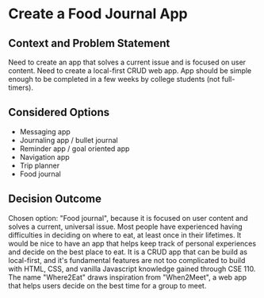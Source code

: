 # Create a Food Journal App

## Context and Problem Statement

Need to create an app that solves a current issue and is focused on user content.
Need to create a local-first CRUD web app.
App should be simple enough to be completed in a few weeks by college students (not full-timers).

## Considered Options

* Messaging app
* Journaling app / bullet journal
* Reminder app / goal oriented app
* Navigation app
* Trip planner
* Food journal

## Decision Outcome

Chosen option: "Food journal", because it is focused on user content and solves a current, universal issue. Most people have experienced having difficulties in deciding on where to eat, at least once in their lifetimes. It would be nice to have an app that helps keep track of personal experiences and decide on the best place to eat. It is a CRUD app that can be build as local-first, and it's fundamental features are not too complicated to build with HTML, CSS, and vanilla Javascript knowledge gained through CSE 110. The name "Where2Eat" draws inspiration from "When2Meet", a web app that helps users decide on the best time for a group to meet.